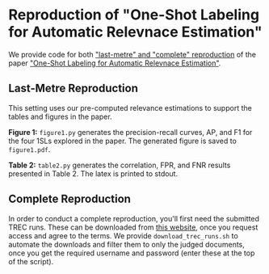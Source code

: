 # Reproduction of "One-Shot Labeling for Automatic Relevnace Estimation"

We provide code for both ["last-metre" and "complete" reproduction](https://dl.acm.org/doi/10.1145/3477495.3531721)
of the paper ["One-Shot Labeling for Automatic Relevnace Estimation"](https://arxiv.org/abs/2302.11266).

## Last-Metre Reproduction

This setting uses our pre-computed relevance estimations to support the tables and figures
in the paper.

**Figure 1:** `figure1.py` generates the precision-recall curves, AP, and F1 for the four 1SLs
explored in the paper. The generated figure is saved to `figure1.pdf`.

**Table 2:** `table2.py` generates the correlation, FPR, and FNR results presented in Table 2.
The latex is printed to stdout.

## Complete Reproduction

In order to conduct a complete reproduction, you'll first need the submitted TREC
runs. These can be downloaded from [this website](https://trec.nist.gov/results.html), once
you request access and agree to the terms. We provide `download_trec_runs.sh` to automate
the downloads and filter them to only the judged documents, once you get the required username
and password (enter these at the top of the script).
